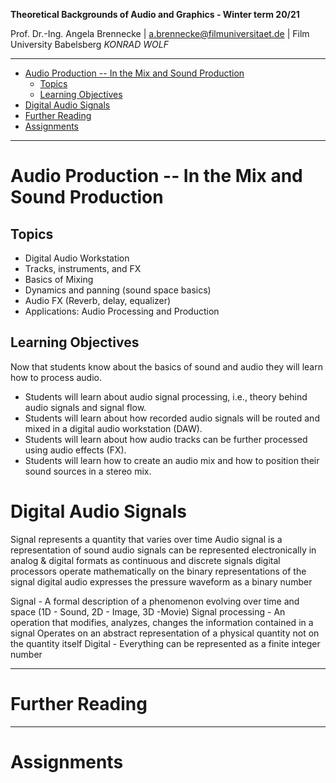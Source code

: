 <!-- ---  
title: Theoretical Backgrounds of Audio and Graphics
author: Angela Brennecke
affiliation: Film University Babelsberg KONRAD WOLF
date: Winter term 20/21
---   -->
**Theoretical Backgrounds of Audio and Graphics - Winter term 20/21**

Prof. Dr.-Ing. Angela Brennecke | a.brennecke@filmuniversitaet.de | Film University Babelsberg *KONRAD WOLF*

---

- [Audio Production -- In the Mix and Sound Production](#audio-production----in-the-mix-and-sound-production)
  - [Topics](#topics)
  - [Learning Objectives](#learning-objectives)
- [Digital Audio Signals](#digital-audio-signals)
- [Further Reading](#further-reading)
- [Assignments](#assignments)

---


# Audio Production -- In the Mix and Sound Production 


## Topics

- Digital Audio Workstation
- Tracks, instruments, and FX
- Basics of Mixing 
- Dynamics and panning (sound space basics)
- Audio FX (Reverb, delay, equalizer)
- Applications: Audio Processing and Production


## Learning Objectives

Now that students know about the basics of sound and audio they will learn how to process audio.

- Students will learn about audio signal processing, i.e., theory behind audio signals and signal flow.
- Students will learn about how recorded audio signals will be routed and mixed in a digital audio workstation (DAW).
- Students will learn about how audio tracks can be further processed using audio effects (FX).
- Students will learn how to create an audio mix and how to position their sound sources in a stereo mix.


# Digital Audio Signals

Signal represents a quantity that varies over time
Audio signal is a representation of sound 
audio signals can be represented electronically in analog & digital formats as continuous and discrete signals
digital processors operate mathematically on the binary representations of the signal
digital audio expresses the pressure waveform as a binary number

Signal - A formal description of a phenomenon evolving over time and space (1D - Sound, 2D - Image, 3D -Movie)
Signal processing - An operation that modifies, analyzes, changes the information contained in a signal
Operates on an abstract representation of a physical quantity not on the quantity itself
Digital - Everything can be represented as a finite integer number

---

# Further Reading



--- 

# Assignments


